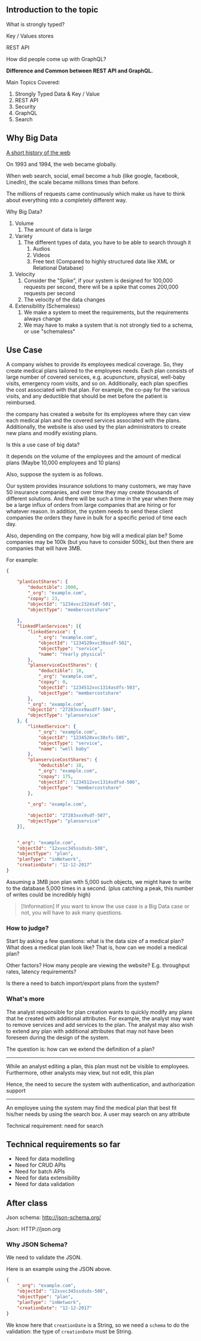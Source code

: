 ## Introduction to the topic

What is strongly typed?

Key / Values stores

REST API

How did people come up with GraphQL?

**Difference and Common between REST API and GraphQL.**

Main Topics Covered:

1. Strongly Typed Data & Key / Value
2. REST  API
3. Security
4. GraphQL
5. Search

## Why Big Data

[A short history of the web](https://home.cern/science/computing/birth-web/short-history-web)

On 1993 and 1994, the web became globally.

When web search, social, email become a hub (like google, facebook, LinedIn), the scale became millions times than before.

The millions of requests came continuously which make us have to think about everything into a completely different way.

Why Big Data?

1. Volume
	1. The amount of data is large
2. Variety 
	1. The different types of data, you have to be able to search through it
		1. Audios
		2. Videos
		3. Free text (Compared to highly structured data like XML or Relational Database)
3. Velocity
	1. Consider the "Spike", if your system is designed for 100,000 requests per second, there will be a spike that comes 200,000 requests per second
	2. The velocity of the data changes
4. Extensibility (Schemaless)
	1. We make a system to meet the requirements, but the requirements always change
	2. We may have to make a system that is not strongly tied to a schema, or use "schemaless"

## Use Case

A company wishes to provide its employees medical coverage. So, they create medical plans tailored to the employees needs. Each plan consists of large number of covered services, e.g. acupuncture, physical, well-baby visits, emergency room visits, and so on. Additionally, each plan specifies the cost associated with that plan. For example, the co-pay for the various visits, and any deductible that should be met before the patient is reimbursed.

the company has created a website for its employees where they can view each medical plan and the covered services associated with the plans. Additionally, the website is also used by the plan administrators to create new plans and modify existing plans.

Is this a use case of big data?

It depends on the volume of the employees and the amount of medical plans (Maybe 10,000 employees and 10 plans)

Also, suppose the system is as follows.

Our system provides insurance solutions to many customers, we may have 50 insurance companies, and over time they may create thousands of different solutions. And there will be such a time in the year when there may be a large influx of orders from large companies that are hiring or for whatever reason. In addition, the system needs to send these client companies the orders they have in bulk for a specific period of time each day.

Also, depending on the company, how big will a medical plan be? Some companies may be 100k (but you have to consider 500k), but then there are companies that will have 3MB.

For example:

```json
{

	"planCostShares": {
		"deductible": 2000,
		"_org": "example.com",
		"copay": 23,
		"objectId": "1234vxc2324sdf-501",
		"objectType": "membercostshare"
		
	},
	"linkedPlanServices": [{
		"linkedService": {
			"_org": "example.com",
			"objectId": "1234520xvc30asdf-502",
			"objectType": "service",
			"name": "Yearly physical"
		},
		"planserviceCostShares": {
			"deductible": 10,
			"_org": "example.com",
			"copay": 0,
			"objectId": "1234512xvc1314asdfs-503",
			"objectType": "membercostshare"
		},
		"_org": "example.com",
		"objectId": "27283xvx9asdff-504",
		"objectType": "planservice"
	}, {
		"linkedService": {
			"_org": "example.com",
			"objectId": "1234520xvc30sfs-505",
			"objectType": "service",
			"name": "well baby"
		},
		"planserviceCostShares": {
			"deductible": 10,
			"_org": "example.com",
			"copay": 175,
			"objectId": "1234512xvc1314sdfsd-506",
			"objectType": "membercostshare"
		},
		
		"_org": "example.com",
		
		"objectId": "27283xvx9sdf-507",
		"objectType": "planservice"
	}],


	"_org": "example.com",
	"objectId": "12xvxc345ssdsds-508",
	"objectType": "plan",
	"planType": "inNetwork",
	"creationDate": "12-12-2017"
}
```

Assuming a 3MB json plan with 5,000 such objects, we might have to write to the database 5,000 times in a second. (plus catching a peak, this number of writes could be incredibly high)

>[!information]
>If you want to know the use case is a Big Data case or not, you will have to ask many questions.

### How to judge?

Start by asking a few questions:
what is the data size of a medical plan?
What does a medical plan look like? That is, how can we model a medical plan?

Other factors?
How many people are viewing the website? E.g. throughput rates, latency requirements?

Is there a need to batch import/export plans from the system?

### What's more 

The analyst responsible for plan creation wants to quickly modify any plans that he created with additional attributes. For example, the analyst may want to remove services and add services to the plan. The analyst may also wish to extend any plan with additional attributes that may not have been foreseen during the design of the system.

The question is: how can we extend the definition of a plan?

---
While an analyst editing a plan, this plan must not be visible to employees. Furthermore, other analysts may view, but not edit, this plan

Hence, the need to secure the system with authentication, and authorization support

---
An employee using the system may find the medical plan that best fit his/her needs by using the search box. A user may search on any attribute

Technical requirement:
need for search

## Technical requirements so far

- Need for data modelling
- Need for CRUD APIs
- Need for batch APIs
- Need for data extensibility
- Need for data validation

## After class

Json schema: http://json-schema.org/

Json: HTTP://json.org

### Why JSON Schema?

We need to validate the JSON.

Here is an example using the JSON above.

```json
{
	"_org": "example.com",
	"objectId": "12xvxc345ssdsds-508",
	"objectType": "plan",
	"planType": "inNetwork",
	"creationDate": "12-12-2017"
}
```

We know here that `creationDate` is a String, so we need a `schema` to do the validation: the type of `creationDate` must be String.
